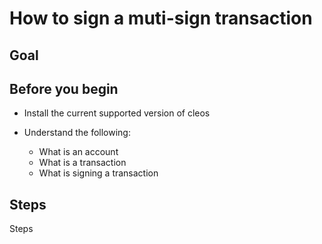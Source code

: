 # How to sign a muti-sign transaction

## Goal

## Before you begin

* Install the current supported version of cleos

* Understand the following:
  * What is an account
  * What is a transaction
  * What is signing a transaction

## Steps

Steps
